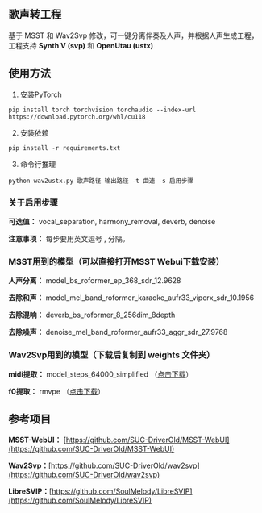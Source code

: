 ## 歌声转工程
基于 MSST 和 Wav2Svp 修改，可一键分离伴奏及人声，并根据人声生成工程，工程支持 **Synth V (svp)** 和 **OpenUtau (ustx)**


## 使用方法
1. 安装PyTorch
```shell
pip install torch torchvision torchaudio --index-url https://download.pytorch.org/whl/cu118
```
2. 安装依赖
```shell
pip install -r requirements.txt
```
3. 命令行推理
```shell
python wav2ustx.py 歌声路径 输出路径 -t 曲速 -s 启用步骤
```
### 关于启用步骤
**可选值：** vocal_separation, harmony_removal, deverb, denoise

**注意事项：** 每步要用英文逗号 , 分隔。

### MSST用到的模型（可以直接打开MSST Webui下载安装）
**人声分离：** model_bs_roformer_ep_368_sdr_12.9628

**去除和声：** model_mel_band_roformer_karaoke_aufr33_viperx_sdr_10.1956

**去除混响：** deverb_bs_roformer_8_256dim_8depth

**去除噪声：** denoise_mel_band_roformer_aufr33_aggr_sdr_27.9768

### Wav2Svp用到的模型（下载后复制到 weights 文件夹）
**midi提取：** model_steps_64000_simplified （[点击下载](https://github.com/openvpi/SOME/releases/tag/v0.0.1)）

**f0提取：** rmvpe （[点击下载](https://github.com/yxlllc/RMVPE/releases)）

## 参考项目
**MSST-WebUI：** [https://github.com/SUC-DriverOld/MSST-WebUI](https://github.com/SUC-DriverOld/MSST-WebUI)

**Wav2Svp：**[https://github.com/SUC-DriverOld/wav2svp](https://github.com/SUC-DriverOld/wav2svp)

**LibreSVIP：**[https://github.com/SoulMelody/LibreSVIP](https://github.com/SoulMelody/LibreSVIP)
